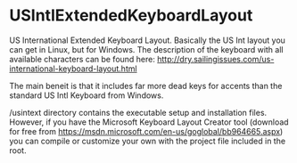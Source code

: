 # USIntlExtendedKeyboardLayout
US International Extended Keyboard Layout. Basically the US Int layout you can get in Linux, but for Windows.
The description of the keyboard with all available characters can be found here: http://dry.sailingissues.com/us-international-keyboard-layout.html

The main beneit is that it includes far more dead keys for accents than the standard US Intl Keyboard from Windows.

/usintext directory contains the executable setup and installation files. However, if you have the Microsoft Keyboard Layout Creator tool (download for free from https://msdn.microsoft.com/en-us/goglobal/bb964665.aspx) you can compile or customize your own with the project file included in the root. 
